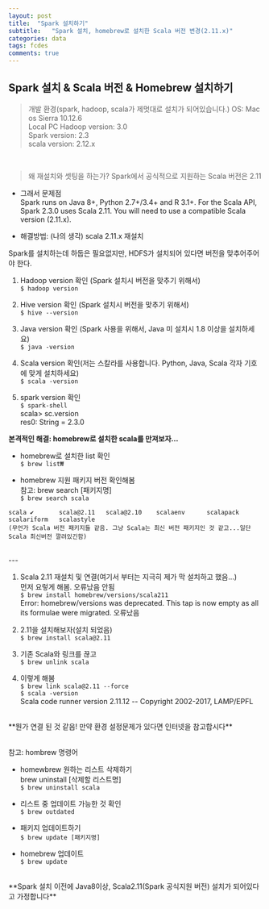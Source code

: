 ```yaml
---
layout: post
title:  "Spark 설치하기"
subtitle:   "Spark 설치, homebrew로 설치한 Scala 버전 변경(2.11.x)"
categories: data
tags: fcdes
comments: true
---
```


## Spark 설치 & Scala 버전 & Homebrew 설치하기

> 개발 환경(spark, hadoop, scala가 제멋대로 설치가 되어있습니다.)
 OS: Mac os Sierra 10.12.6 <br>
 Local PC Hadoop version: 3.0 <br>
 Spark version: 2.3 <br>
 scala version: 2.12.x

 <br>

 > 왜 재설치와 셋팅을 하는가? Spark에서 공식적으로 지원하는 Scala 버전은 2.11

- 그래서 문제점 <br>
 Spark runs on Java 8+, Python 2.7+/3.4+ and R 3.1+. For the Scala API, Spark 2.3.0 uses Scala 2.11. You will need to use a compatible Scala version (2.11.x).

- 해결방법:
(나의 생각)  scala 2.11.x 재설치

Spark를 설치하는데 하둡은 필요없지만, HDFS가 설치되어 있다면 버전을 맞추어주어야 한다.

1. Hadoop version 확인 (Spark 설치시 버전을 맞추기 위해서)<br>
`$ hadoop version`

2. Hive version 확인 (Spark 설치시 버전을 맞추기 위해서)<br>
`$ hive --version`

3. Java version 확인 (Spark 사용을 위해서, Java 미 설치시 1.8 이상을 설치하세요)<br>
`$ java -version`

4. Scala version 확인(저는 스칼라를 사용합니다. Python, Java, Scala 각자 기호에 맞게 설치하세요)<br>
`$ scala -version`

5. spark version 확인<br>
`$ spark-shell` <br>
scala> sc.version <br>
res0: String = 2.3.0

**본격적인 해결: homebrew로  설치한 scala를 만져보자...**

- homebrew로 설치한 list 확인 <br>
`$ brew list₩`

- homebrew 지원 패키지 버전 확인해봄 <br>
참고: brew search [패키지명] <br>
`$ brew search scala`

```
scala ✔       scala@2.11   scala@2.10    scalaenv      scalapack     scalariform   scalastyle
(무언가 Scala 버전 패키지들 같음. 그냥 Scala는 최신 버전 패키지인 것 같고...일단 Scala 최신버전 깔려있긴함)
```

<br>
---
<br>

1. Scala 2.11 재설치 및 연결(여기서 부터는 지극히 제가 막 설치하고 했음...)<br>
먼저 요렇게 해봄. 오류났음 안됨 <br>
`$ brew install homebrew/versions/scala211`<br>
Error: homebrew/versions was deprecated. This tap is now empty as all its formulae were migrated. 오류났음

2. 2.11을 설치해보자(설치 되었음)<br>
`$ brew install scala@2.11`

3. 기존 Scala와 링크를 끊고 <br>
`$ brew unlink scala`

4. 이렇게 해봄<br>
`$ brew link scala@2.11 --force`<br>
`$ scala -version`<br>
Scala code runner version 2.11.12 -- Copyright 2002-2017, LAMP/EPFL

<br>
**뭔가 연결 된 것 같음! 만약 환경 설정문제가 있다면 인터넷을 참고합시다**
<br>
<br>


참고: hombrew 명령어

-	homewbrew 원하는 리스트 삭제하기<br>
 brew uninstall [삭제할 리스트명]<br>
`$ brew uninstall scala`

- 리스트 중 업데이트 가능한 것 확인<br>
`$ brew outdated`

- 패키지 업데이트하기<br>
`$ brew update [패키지명]`

- homebrew 업데이트<br>
`$ brew update`

<br>
**Spark 설치 이전에 Java8이상, Scala2.11(Spark 공식지원 버전) 설치가 되어있다고 가정합니다**
